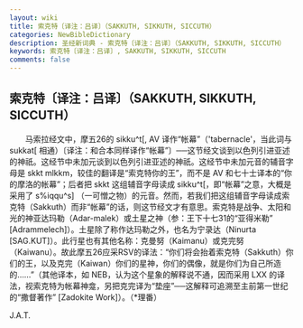 ```yaml
---
layout: wiki
title: 索克特〔译注：吕译〕（SAKKUTH, SIKKUTH, SICCUTH）
categories: NewBibleDictionary
description: 圣经新词典 - 索克特〔译注：吕译〕（SAKKUTH, SIKKUTH, SICCUTH）
keywords: 索克特〔译注：吕译〕, SAKKUTH, SIKKUTH, SICCUTH
comments: false
---
```


## 索克特〔译注：吕译〕（SAKKUTH, SIKKUTH, SICCUTH）

　　马索拉经文中，摩五26的 sikku^t[, AV 译作“帐幕”（'tabernacle'，当此词与 sukkat[ 相通）〔译注：和合本同样译作“帐幕”〕──这节经文谈到以色列引进亚述的神祇。这经节中未加元谈到以色列引进亚述的神祇。这经节中未加元音的辅音字母是 skkt mlkkm，较佳的翻译是“索克特你的王”，而不是 AV 和七十士译本的“你的摩洛的帐幕”；后者把 skkt 这组辅音字母读成 sikku^t[，即“帐幕”之意，大概是采用了 s%iqqu^s] （一可憎之物）的元音。然而，若我们把这组辅音字母读成索克特（Sakkuth）而非“帐幕”的话，则这节经文才有意思。索克特是战争、太阳和光的神亚达玛勒（Adar-malek）或土星之神（参：王下十七31的“亚得米勒” [Adrammelech]）。土星除了称作达玛勒之外，也名为宁录达（Ninurta [SAG.KUT]）。此行星也有其他名称：克曼努（Kaimanu）或克完努（Kaiwanu）。故此摩五26应采RSV的译法：“你们将会抬着索克特（Sakkuth）你们的王，以及克完（Kaiwan）你们的星神，你们的偶像，就是你们为自己所造的……”（其他译本，如 NEB，认为这个星象的解释说不通，因而采用 LXX 的译法，视索克特为帐幕神龛，另把克完译为“垫座”──这解释可追溯至主前第一世纪的“撒督著作” [Zadokite Work]）。（*理番）

J.A.T.








